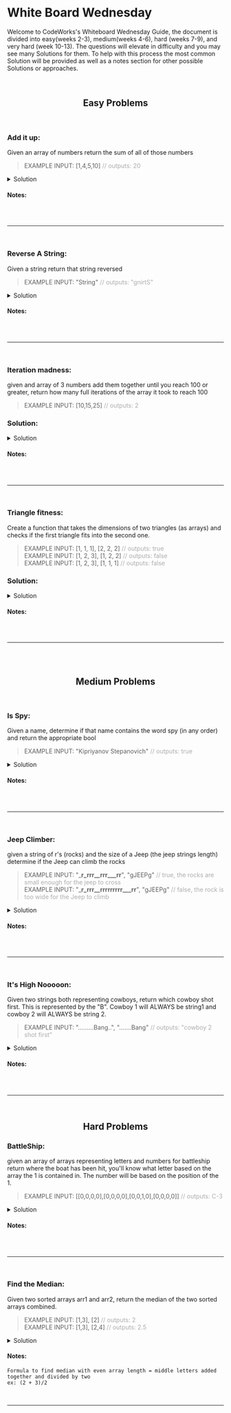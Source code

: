 # White Board Wednesday
Welcome to CodeWorks's Whiteboard Wednesday Guide, the document is divided into easy(weeks 2-3), 
medium(weeks 4-6), hard (weeks 7-9), and very hard (week 10-13). The questions will elevate in difficulty and you may see many Solutions for them. To help with this process the most common Solution will be provided as well as a notes section for other possible Solutions or approaches.  

<br> 


<h2 align="center">
Easy Problems
</h2>
<br>  

### Add it up:
Given an array of numbers return the sum of all of those numbers
>EXAMPLE INPUT: [1,4,5,10] <o>// outputs: 20</o>  

<details>
<summary>Solution</summary>  

```js
function addNumbers(arr) {
  let sum = 0
  for (let i = 0; i < arr.length; i++) {
    sum += arr[i]
  }
  return sum
}
```
</details>

#### Notes:

```

```

<br>  

___

<br>

### Reverse A String:  
Given a string return that string reversed
>EXAMPLE INPUT: "String" <o>// outputs: "gnirtS"</o>  

<details>
<summary>Solution</summary>

```js
function reverseString(str) {
  let strReverse = str.split('').reverse().join('')
  return console.log("Reverse String 1:", strReverse)
}
```

```js
 function reverseString(str) {
  let strReverse = ''
  for (let i = str.length - 1; i >= 0; i--) {
    let char = str[i]
    strReverse += char
  }
  return console.log("ReverseString 2: ", strReverse)
}
```
</details>

#### Notes:

```

```

<br>

___

<br>



### Iteration madness: 
given and array of 3 numbers add them together until you reach 100 or greater, return how many full iterations of the array it took to reach 100
>EXAMPLE INPUT: [10,15,25] <o>// outputs: 2</o>  

### Solution:
<details>
<summary>Solution</summary>

```js
function iterations(arr) {
  let sum = 0
  let loops = 0
  for (let i = 0; sum <= 100; i++) {
    if (i == arr.length) {
      i = 0
      loops++
    }
    sum += arr[i]
  }
   return loops
}

```
</details>

#### Notes:

```

```

<br>

___

<br>

### Triangle fitness: 
Create a function that takes the dimensions of two triangles (as arrays) and checks if the first triangle fits into the second one.
>EXAMPLE INPUT: [1, 1, 1], [2, 2, 2] <o>// outputs: true</o>  
>EXAMPLE INPUT: [1, 2, 3], [1, 2, 2] <o>// outputs: false</o>  
>EXAMPLE INPUT: [1, 2, 3], [1, 1, 1] <o>// outputs: false</o>  



### Solution:

<details>
<summary>Solution</summary>

```js
function triangle(arr1, arr2){
  for(i=0; i< arr1.length; i++){
    if(arr1[i] > arr2[i]){
      return false
    }

  }
  return true
}

```
</details>

#### Notes:

```

```

<br>

___

<br>

<br>



<h2 align="center">
Medium Problems
</h2>
<br>


### Is Spy: 
 Given a name, determine if that name contains the word spy (in any order) and return the appropriate bool
>EXAMPLE INPUT: "Kipriyanov Stepanovich" <o>// outputs: true</o>  

<details>
<summary>Solution</summary>

```js
function isSpyEasy(str) {
  let person = str.toLowerCase()
  let s = false
  let p = false
  let y = false
  for (let i = 0; i < person.length; i++) {
    let char = person[i]
    if (char == "s") {
      s = true
    } else if (char == "p") {
      p = true
    } else if (char == 'y') {
      y = true
    }
  }
    return  s && p && y
}

```

```js
function isSpy(str) {

    let person = str.toLowerCase()
    let s = person.includes('s')
    let p = person.includes('p')
    let y = person.includes('y')
  return s && p && y
}
```
</details>

#### Notes:

```

```

<br>

___

<br>

### Jeep Climber: 
given a string of r's (rocks) and the size of a Jeep (the jeep strings length) determine if the Jeep can climb the rocks
>EXAMPLE INPUT: "___r_rrr__rrr___rr__", "gJEEPg" <o>// true, the rocks are small enough for the jeep to cross</o>  
>EXAMPLE INPUT: "___r_rrr__rrrrrrrrr___rr__", "gJEEPg" <o>// false, the rock is too wide for the Jeep to climb</o>  


<details>
<summary>Solution</summary>

```js
function jeepClimber(str, car){
  let rock = 0
  let jeep = car.length
  for( let i = 0; i < str.length; i++){
    if( str[i] == 'r'){
      rock++
      if (rock > jeep){
        return false
      }
    } else {rock = 0}
  }
  return true
}

```
</details>

#### Notes:

```

```

<br>

___

<br>

### It's High Nooooon: 
Given two strings both representing cowboys, return which cowboy shot first. This is represented by the "B". Cowboy 1 will ALWAYS be string1 and cowboy 2 will ALWAYS be string 2.
>EXAMPLE INPUT: ".........Bang..", ".......Bang" <o>// outputs: "cowboy 2 shot first"</o>  


<details>
<summary>Solution</summary>

```js
function noonDraw(str1, str2) {
  for (let i = 0; i < str1.length; i++) {
    if (str1[i] != str2[i]) {
      if (str1[i] == 'B') {
        return console.log("Bang Result ", "cowboy 1 shot first")
      }
      return console.log("Bang Result ", "cowboy 2 shot first")

    }
  }
  return console.log("Bang Result ", "both cowboys shot at the same time, they both dead")
}

```
</details>

#### Notes:

```

```

<br>

___

<br>




<h2 align="center">
Hard Problems
</h2>

### BattleShip: 
given an array of arrays representing letters and numbers for battleship return where the boat has been hit, you'll know what letter based on the array the 1 is contained in. The number will be based on the position of the 1.
>EXAMPLE INPUT: [[0,0,0,0],[0,0,0,0],[0,0,1,0],[0,0,0,0]] <o>// outputs: C-3</o>  

<details>
<summary>Solution</summary>

```js
function radarScanChar(arr) {
  let chars = ["A", "B", "C", "D"]
  for (let r = 0; r < arr.length; r++) {
    let row = arr[r]
    let char = chars[r]
    for (let c = 0; c < row.length; c++) {
      let col = row[c]
      if (col == 1) {
        return console.log(char, "-", c + 1)
      }
    }
  }
  return "No damage sustained, systems online"
}

```
</details>

#### Notes:

```

```

<br>

___

<br>


### Find the Median: 
Given two sorted arrays arr1 and arr2, return the median of the two sorted arrays combined.
>EXAMPLE INPUT: [1,3], [2] <o>// outputs: 2</o>  
>EXAMPLE INPUT: [1,3], [2,4] <o>// outputs: 2.5</o>  


<details>
<summary>Solution</summary>

```js
function median(arr1, arr2){
  let newArr = [...arr1, ...arr2]
  newArr.sort()
  if(newArr.length % 2 == 1){
   return newArr[Math.floor(newArr.length/2)]
  } else {
    let newNum = (newArr[newArr.length/2 - 1] + newArr[newArr.length/2]) / 2
    return newNum
  }

}

```

</details>

#### Notes:

```
Formula to find median with even array length = middle letters added together and divided by two
ex: (2 + 3)/2
```

<br>

___

<br>



<!-- <h2 align="center">
Very Hard Problems
</h2> -->







<style>
y{
  color: #FDFD96;
}

b{
  color: #A7C7E7;
}
o{
  opacity: .5;
}
</style>
